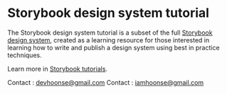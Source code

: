 
# Storybook design system tutorial

The Storybook design system tutorial is a subset of the full [Storybook design system](https://github.com/storybookjs/design-system/), created as a learning resource for those interested in learning how to write and publish a design system using best in practice techniques.

Learn more in [Storybook tutorials](https://storybook.js.org/tutorials/).

Contact : devhoonse@gmail.com
Contact : iamhoonse@gmail.com
